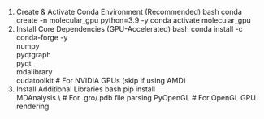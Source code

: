 1. Create & Activate Conda Environment (Recommended)
bash
conda create -n molecular_gpu python=3.9 -y
conda activate molecular_gpu
2. Install Core Dependencies (GPU-Accelerated)
bash
conda install -c conda-forge -y \
    numpy \
    pyqtgraph \
    pyqt \
    mdalibrary \
    cudatoolkit  # For NVIDIA GPUs (skip if using AMD)
3. Install Additional Libraries
bash
pip install \
    MDAnalysis \      # For .gro/.pdb file parsing
    PyOpenGL         # For OpenGL GPU rendering
